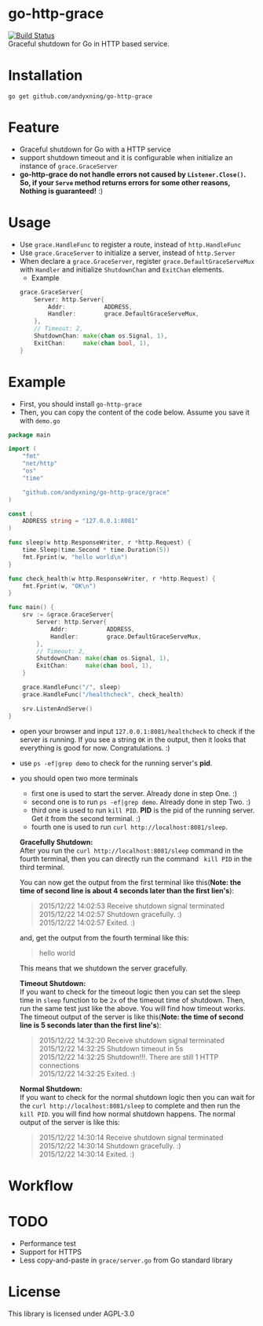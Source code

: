 # go-http-grace
[![Build Status](https://travis-ci.org/andyxning/go-http-grace.svg)](https://travis-ci.org/andyxning/go-http-grace)  
Graceful shutdown for Go in HTTP based service.

# Installation
`go get github.com/andyxning/go-http-grace`

# Feature
* Graceful shutdown for Go with a HTTP service
* support shutdown timeout and it is configurable when initialize an instance of  `grace.GraceServer`
* **go-http-grace do not handle errors not caused by `Listener.Close()`. So, if
your `Serve` method returns errors for some other reasons, Nothing is guaranteed!** :)

# Usage
* Use `grace.HandleFunc` to register a route, instead of `http.HandleFunc`
* Use `grace.GraceServer` to initialize a server, instead of `http.Server`
* When declare a `grace.GraceServer`, register `grace.DefaultGraceServeMux` with `Handler` and initialize `ShutdownChan` and `ExitChan` elements.
    * Example
    ```go
    grace.GraceServer{
		Server: http.Server{
			Addr:           ADDRESS,
			Handler:        grace.DefaultGraceServeMux,
		},
        // Timeout: 2,
		ShutdownChan: make(chan os.Signal, 1),
		ExitChan:     make(chan bool, 1),
	}
    ```

# Example
* First, you should install `go-http-grace`
* Then, you can copy the content of the code below. Assume you save it with `demo.go`

```go
package main

import (
	"fmt"
	"net/http"
	"os"
	"time"

	"github.com/andyxning/go-http-grace/grace"
)

const (
	ADDRESS string = "127.0.0.1:8081"
)

func sleep(w http.ResponseWriter, r *http.Request) {
	time.Sleep(time.Second * time.Duration(5))
	fmt.Fprint(w, "hello world\n")
}

func check_health(w http.ResponseWriter, r *http.Request) {
	fmt.Fprint(w, "OK\n")
}

func main() {
	srv := &grace.GraceServer{
		Server: http.Server{
			Addr:           ADDRESS,
			Handler:        grace.DefaultGraceServeMux,
		},
        // Timeout: 2,
		ShutdownChan: make(chan os.Signal, 1),
		ExitChan:     make(chan bool, 1),
	}

	grace.HandleFunc("/", sleep)
	grace.HandleFunc("/healthcheck", check_health)

	srv.ListenAndServe()
}
```
* open your browser and input `127.0.0.1:8081/healthcheck` to check if the server is running. If you see a string `OK` in
the output, then it looks that everything is good for now. Congratulations. :)
* use `ps -ef|grep demo` to check for the running server's **pid**.
* you should open two more terminals
    * first one is used to start the server. Already done in step One. :)
    * second one is to run `ps -ef|grep demo`. Already done in step Two. :)
    * third one is used to run `kill PID`. **PID** is the pid of the running server. Get it from the second terminal. :)
    * fourth one is used to run `curl http://localhost:8081/sleep`.

    **Gracefully Shutdown:**  
    After you run the `curl http://localhost:8081/sleep` command in the fourth terminal, then you can directly run the command ` kill PID` in the third terminal.

    You can now get the output from the first terminal like this(**Note: the time of second line is about 4 seconds later than the first lien's**):
    > 2015/12/22 14:02:53 Receive shutdown signal terminated
    > 2015/12/22 14:02:57 Shutdown gracefully. :)  
    > 2015/12/22 14:02:57 Exited. :)

    and, get the output from the fourth terminal like this:
    > hello world

    This means that we shutdown the server gracefully.

    **Timeout Shutdown:**  
    If you want to check for the timeout logic then you can set the sleep time in `sleep` function to be `2x` of the timeout time of shutdown. Then, run the same test just like the above. You will find how timeout works. The timeout output of the server is like this(**Note: the time of second line is 5 seconds later than the first line's**):
    > 2015/12/22 14:32:20 Receive shutdown signal terminated  
    > 2015/12/22 14:32:25 Shutdown timeout in 5s  
    > 2015/12/22 14:32:25 Shutdown!!!. There are still 1 HTTP connections  
    > 2015/12/22 14:32:25 Exited. :)

    **Normal Shutdown:**  
    If you want to check for the normal shutdown logic then you can wait for the `curl http://localhost:8081/sleep` to complete and then run the `kill PID`. you will find how normal shutdown happens. The normal output of the server is like this:
    > 2015/12/22 14:30:14 Receive shutdown signal terminated  
    > 2015/12/22 14:30:14 Shutdown gracefully. :)  
    > 2015/12/22 14:30:14 Exited. :)

# Workflow


# TODO
* Performance test
* Support for HTTPS
* Less copy-and-paste in `grace/server.go` from Go standard library

# License
This library is licensed under AGPL-3.0

